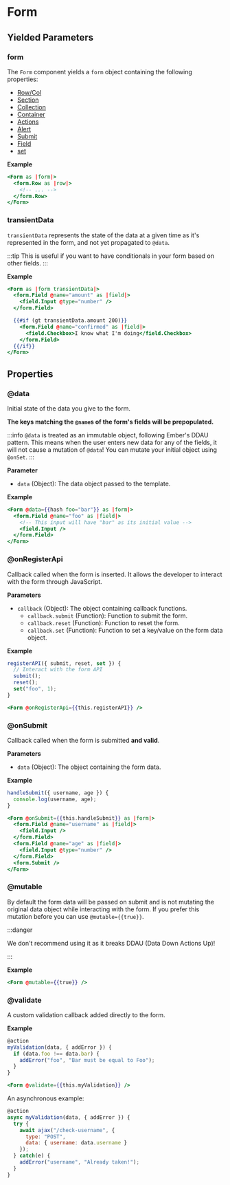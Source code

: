 # Form

## Yielded Parameters

### form

The `Form` component yields a `form` object containing the following properties:

- [Row/Col](./layout/row-col)
- [Section](./layout#section)
- [Collection](./collection)
- [Container](./layout#container)
- [Actions](./layout#actions)
- [Alert](./layout/alert)
- [Submit](./layout/submit)
- [Field](./field)
- [set](./helpers#set)

**Example**

```hbs
<Form as |form|>
  <form.Row as |row|>
    <!-- ... -->
  </form.Row>
</Form>
```

### transientData

`transientData` represents the state of the data at a given time as it's represented in the form, and not yet propagated to `@data`.

:::tip
This is useful if you want to have conditionals in your form based on other fields.
:::

**Example**

```hbs
<Form as |form transientData|>
  <form.Field @name="amount" as |field|>
    <field.Input @type="number" />
  </form.Field>

  {{#if (gt transientData.amount 200)}}
    <form.Field @name="confirmed" as |field|>
      <field.Checkbox>I know what I'm doing</field.Checkbox>
    </form.Field>
  {{/if}}
</Form>
```

## Properties

### @data

Initial state of the data you give to the form.

**The keys matching the `@name`s of the form's fields will be prepopulated.**

:::info
`@data` is treated as an immutable object, following Ember's DDAU pattern. This means when the user enters new data for any of the fields, it will not cause a mutation of `@data`! You can mutate your initial object using `@onSet`.
:::

**Parameter**

- `data` (Object): The data object passed to the template.

**Example**

```hbs
<Form @data={{hash foo="bar"}} as |form|>
  <form.Field @name="foo" as |field|>
    <!-- This input will have "bar" as its initial value -->
    <field.Input />
  </form.Field>
</Form>
```

### @onRegisterApi

Callback called when the form is inserted. It allows the developer to interact with the form through JavaScript.

**Parameters**

- `callback` (Object): The object containing callback functions.
  - `callback.submit` (Function): Function to submit the form.
  - `callback.reset` (Function): Function to reset the form.
  - `callback.set` (Function): Function to set a key/value on the form data object.

**Example**

```javascript
registerAPI({ submit, reset, set }) {
  // Interact with the form API
  submit();
  reset();
  set("foo", 1);
}
```

```hbs
<Form @onRegisterApi={{this.registerAPI}} />
```

### @onSubmit

Callback called when the form is submitted **and valid**.

**Parameters**

- `data` (Object): The object containing the form data.

**Example**

```javascript
handleSubmit({ username, age }) {
  console.log(username, age);
}
```

```hbs
<Form @onSubmit={{this.handleSubmit}} as |form|>
  <form.Field @name="username" as |field|>
    <field.Input />
  </form.Field>
  <form.Field @name="age" as |field|>
    <field.Input @type="number" />
  </form.Field>
  <form.Submit />
</Form>
```

### @mutable

By default the form data will be passed on submit and is not mutating the original data object while interacting with the form. If you prefer this mutation before you can use `@mutable={{true}}`.

:::danger

We don't recommend using it as it breaks DDAU (Data Down Actions Up)!

:::

**Example**

```hbs
<Form @mutable={{true}} />
```

### @validate

A custom validation callback added directly to the form.

**Example**

```javascript
@action
myValidation(data, { addError }) {
  if (data.foo !== data.bar) {
    addError("foo", "Bar must be equal to Foo");
  }
}
```

```hbs
<Form @validate={{this.myValidation}} />
```

An asynchronous example:

```javascript
@action
async myValidation(data, { addError }) {
  try {
    await ajax("/check-username", {
      type: "POST",
      data: { username: data.username }
    });
  } catch(e) {
    addError("username", "Already taken!");
  }
}
```
